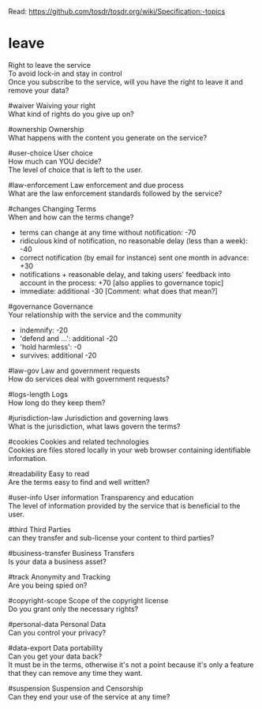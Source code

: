 Read:
https://github.com/tosdr/tosdr.org/wiki/Specification:-topics


# leave 
Right to leave the service  
To avoid lock-in and stay in control  
Once you subscribe to the service, will you have the right to leave it and remove your data?

#waiver
Waiving your right  
What kind of rights do you give up on?

#ownership
Ownership  
What happens with the content you generate on the service?

#user-choice 
User choice  
How much can YOU decide?  
The level of choice that is left to the user.

#law-enforcement
Law enforcement and due process  
What are the law enforcement standards followed by the service?

#changes
Changing Terms  
When and how can the terms change?

* terms can change at any time without notification: -70
* ridiculous kind of notification, no reasonable delay (less than a week): -40
* correct notification (by email for instance) sent one month in advance: +30
* notifications + reasonable delay, and taking users' feedback into account in the process: +70 [also applies to governance topic]
* immediate: additional -30 [Comment: what does that mean?]

#governance
Governance  
Your relationship with the service and the community

* indemnify: -20
* 'defend and ...': additional -20
* 'hold harmless': -0
* survives: additional -20

#law-gov
Law and government requests  
How do services deal with government requests?

#logs-length 
Logs  
How long do they keep them?

#jurisdiction-law
Jurisdiction and governing laws  
What is the jurisdiction, what laws govern the terms?

#cookies
Cookies and related technologies  
Cookies are files stored locally in your web browser containing identifiable information. 

#readability
Easy to read  
Are the terms easy to find and well written?

#user-info
User information Transparency and education  
The level of information provided by the service that is beneficial to the user.

#third
Third Parties  
can they transfer and sub-license your content to third parties?

#business-transfer
Business Transfers  
Is your data a business asset?

#track
Anonymity and Tracking  
Are you being spied on?

#copyright-scope
Scope of the copyright license  
Do you grant only the necessary rights?

#personal-data
Personal Data  
Can you control your privacy?

#data-export 
Data portability  
Can you get your data back?  
It must be in the terms, otherwise it's not a point because it's only a feature that they can remove any time they want.

#suspension
Suspension and Censorship  
Can they end your use of the service at any time?
